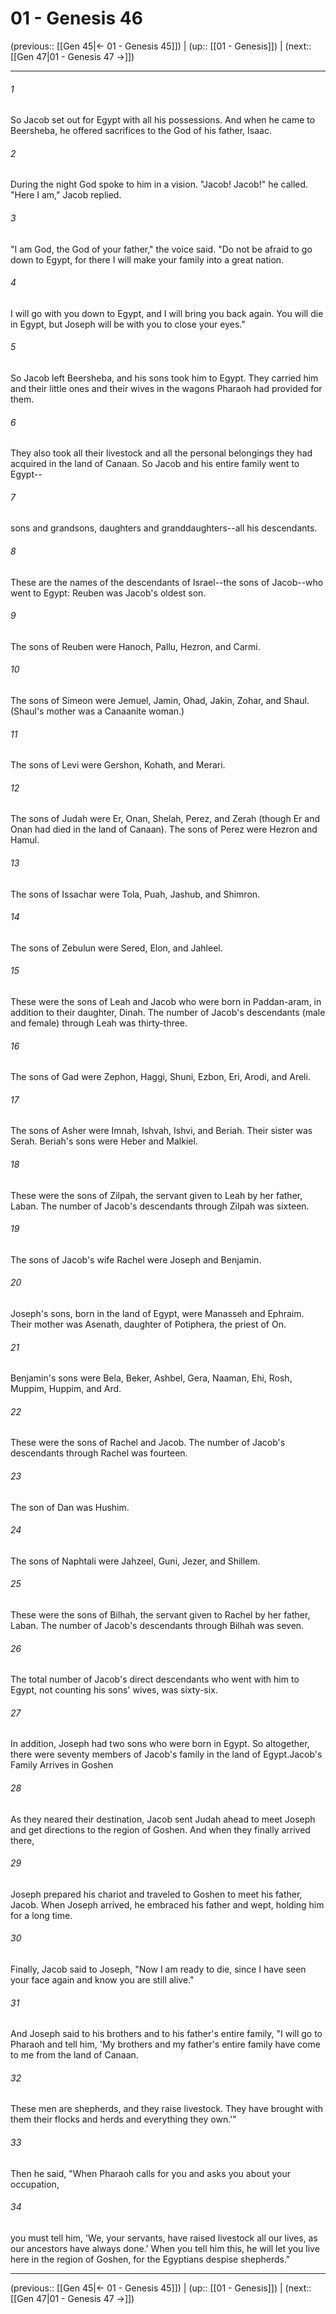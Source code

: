 # 01 - Genesis 46

(previous:: [[Gen 45|← 01 - Genesis 45]]) | (up:: [[01 - Genesis]]) | (next:: [[Gen 47|01 - Genesis 47 →]])

***


###### 1 
So Jacob set out for Egypt with all his possessions. And when he came to Beersheba, he offered sacrifices to the God of his father, Isaac. 

###### 2 
During the night God spoke to him in a vision. "Jacob! Jacob!" he called. "Here I am," Jacob replied. 

###### 3 
"I am God, the God of your father," the voice said. "Do not be afraid to go down to Egypt, for there I will make your family into a great nation. 

###### 4 
I will go with you down to Egypt, and I will bring you back again. You will die in Egypt, but Joseph will be with you to close your eyes." 

###### 5 
So Jacob left Beersheba, and his sons took him to Egypt. They carried him and their little ones and their wives in the wagons Pharaoh had provided for them. 

###### 6 
They also took all their livestock and all the personal belongings they had acquired in the land of Canaan. So Jacob and his entire family went to Egypt-- 

###### 7 
sons and grandsons, daughters and granddaughters--all his descendants. 

###### 8 
These are the names of the descendants of Israel--the sons of Jacob--who went to Egypt: Reuben was Jacob's oldest son. 

###### 9 
The sons of Reuben were Hanoch, Pallu, Hezron, and Carmi. 

###### 10 
The sons of Simeon were Jemuel, Jamin, Ohad, Jakin, Zohar, and Shaul. (Shaul's mother was a Canaanite woman.) 

###### 11 
The sons of Levi were Gershon, Kohath, and Merari. 

###### 12 
The sons of Judah were Er, Onan, Shelah, Perez, and Zerah (though Er and Onan had died in the land of Canaan). The sons of Perez were Hezron and Hamul. 

###### 13 
The sons of Issachar were Tola, Puah, Jashub, and Shimron. 

###### 14 
The sons of Zebulun were Sered, Elon, and Jahleel. 

###### 15 
These were the sons of Leah and Jacob who were born in Paddan-aram, in addition to their daughter, Dinah. The number of Jacob's descendants (male and female) through Leah was thirty-three. 

###### 16 
The sons of Gad were Zephon, Haggi, Shuni, Ezbon, Eri, Arodi, and Areli. 

###### 17 
The sons of Asher were Imnah, Ishvah, Ishvi, and Beriah. Their sister was Serah. Beriah's sons were Heber and Malkiel. 

###### 18 
These were the sons of Zilpah, the servant given to Leah by her father, Laban. The number of Jacob's descendants through Zilpah was sixteen. 

###### 19 
The sons of Jacob's wife Rachel were Joseph and Benjamin. 

###### 20 
Joseph's sons, born in the land of Egypt, were Manasseh and Ephraim. Their mother was Asenath, daughter of Potiphera, the priest of On. 

###### 21 
Benjamin's sons were Bela, Beker, Ashbel, Gera, Naaman, Ehi, Rosh, Muppim, Huppim, and Ard. 

###### 22 
These were the sons of Rachel and Jacob. The number of Jacob's descendants through Rachel was fourteen. 

###### 23 
The son of Dan was Hushim. 

###### 24 
The sons of Naphtali were Jahzeel, Guni, Jezer, and Shillem. 

###### 25 
These were the sons of Bilhah, the servant given to Rachel by her father, Laban. The number of Jacob's descendants through Bilhah was seven. 

###### 26 
The total number of Jacob's direct descendants who went with him to Egypt, not counting his sons' wives, was sixty-six. 

###### 27 
In addition, Joseph had two sons who were born in Egypt. So altogether, there were seventy members of Jacob's family in the land of Egypt.Jacob's Family Arrives in Goshen 

###### 28 
As they neared their destination, Jacob sent Judah ahead to meet Joseph and get directions to the region of Goshen. And when they finally arrived there, 

###### 29 
Joseph prepared his chariot and traveled to Goshen to meet his father, Jacob. When Joseph arrived, he embraced his father and wept, holding him for a long time. 

###### 30 
Finally, Jacob said to Joseph, "Now I am ready to die, since I have seen your face again and know you are still alive." 

###### 31 
And Joseph said to his brothers and to his father's entire family, "I will go to Pharaoh and tell him, 'My brothers and my father's entire family have come to me from the land of Canaan. 

###### 32 
These men are shepherds, and they raise livestock. They have brought with them their flocks and herds and everything they own.'" 

###### 33 
Then he said, "When Pharaoh calls for you and asks you about your occupation, 

###### 34 
you must tell him, 'We, your servants, have raised livestock all our lives, as our ancestors have always done.' When you tell him this, he will let you live here in the region of Goshen, for the Egyptians despise shepherds."

***

(previous:: [[Gen 45|← 01 - Genesis 45]]) | (up:: [[01 - Genesis]]) | (next:: [[Gen 47|01 - Genesis 47 →]])
